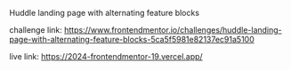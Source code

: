 Huddle landing page with alternating feature blocks

challenge link: https://www.frontendmentor.io/challenges/huddle-landing-page-with-alternating-feature-blocks-5ca5f5981e82137ec91a5100

live link: https://2024-frontendmentor-19.vercel.app/
